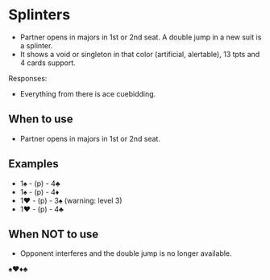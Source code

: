 # Splinters
- Partner opens in majors in 1st or 2nd seat. A double jump in a new suit is a splinter.
- It shows a void or singleton in that color (artificial, alertable), 13 tpts and 4 cards support.

Responses:
- Everything from there is ace cuebidding.

## When to use
- Partner opens in majors in 1st or 2nd seat.

## Examples
- 1♠ - (p) - 4♣
- 1♠ - (p) - 4♦
- 1♥ - (p) - 3♠ (warning: level 3)
- 1♥ - (p) - 4♣

## When NOT to use
- Opponent interferes and the double jump is no longer available.

♠♥♦♣
